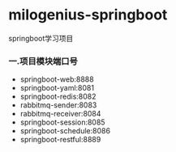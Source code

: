 # milogenius-springboot
springboot学习项目

### 一.项目模块端口号
- springboot-web:8888
- springboot-yaml:8081
- springboot-redis:8082
- rabbitmq-sender:8083
- rabbitmq-receiver:8084
- springboot-session:8085
- springboot-schedule:8086
- springboot-restful:8889

